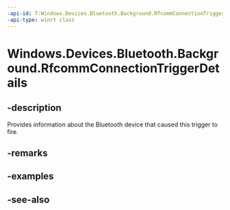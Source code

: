 ----api-id: T:Windows.Devices.Bluetooth.Background.RfcommConnectionTriggerDetails
-api-type: winrt class
---<!-- Class syntax.public class RfcommConnectionTriggerDetails : Windows.Devices.Bluetooth.Background.IRfcommConnectionTriggerDetails--># Windows.Devices.Bluetooth.Background.RfcommConnectionTriggerDetails## -descriptionProvides information about the Bluetooth device that caused this trigger to fire.## -remarks## -examples## -see-also